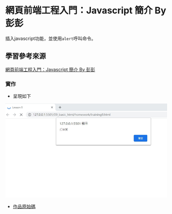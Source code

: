 # 網頁前端工程入門：Javascript 簡介 By 彭彭

插入javascript功能，並使用`alert`呼叫命令。

## 學習參考來源

[網頁前端工程入門：Javascript 簡介 By 彭彭](https://www.youtube.com/watch?v=LI4ADR4JKyA&list=PL-g0fdC5RMbpqZ0bmvJTgVTS4tS3txRVp&index=9)

### 實作

- 呈現如下

![作品](images/1598248366385.jpg)

- [作品原始碼](/09_basic_html/homework/training9.html)
